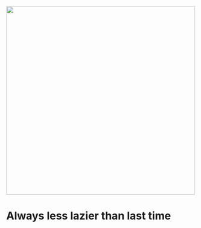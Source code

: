 <img src="https://user-images.githubusercontent.com/67814164/111081037-8c5e2480-852b-11eb-8a1f-b9394b63a303.gif" width="500"/>
<h1>Always less lazier than last time </h1>
